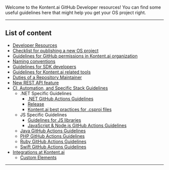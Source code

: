 Welcome to the Kontent.ai GitHub Developer resources! You can find some useful guidelines here that might help you get your OS project right.

---

## List of content

- [Developer Resources](./Developer-Resources.md)
- [Checklist for publishing a new OS project](./Checklist-for-publishing-a-new-OS-project.md)
- [Guidelines for GitHub permissions in Kontent.ai organization](./Guidelines-for-GitHub-permissions-in-Kontent-ai-organization.md)
- [Naming conventions](./Naming-conventions.md)
- [Guidelines for SDK developers](./Guidelines-for-SDK-developers.md)
- [Guidelines for Kontent.ai related tools](./Guidelines-for-Kontent.ai-related-tools.md)
- [Duties of a Repository Maintainer](./Duties-of-a-Repository-Maintainer.md)
- [New REST API feature](./New-REST-API-feature.md)
- [CI, Automation, and Specific Stack Guidelines](./ci-and-automation/CI-and-Automation-Guidelines.md)
    - .NET Specific Guidelines
        - [.NET GitHub Actions Guidelines](./ci-and-automation/net-guidelines/net-guidelines.md)
        - [Release](./ci-and-automation/net-guidelines/release.md)
        - [Kontent.ai best practices for .csproj files](./ci-and-automation/net-guidelines/Kontent.ai-best-practices-for-.csproj-files.md)
    - JS Specific Guidelines
        - [Guidelines for JS libraries](./ci-and-automation/js-guidelines/js-guidelines.md)
        - [JavaScript & Node.js GitHub Actions Guidelines](./ci-and-automation/js-guidelines/JavaScript-Node.js-GitHub-Actions-Guidelines.md)
    - [Java GitHub Actions Guidelines](./ci-and-automation/Java-GitHub-Actions-Guidelines.md)
    - [PHP GitHub Actions Guidelines](./ci-and-automation/PHP-GitHub-Actions-Guidelines.md)
    - [Ruby GitHub Actions Guidelines](./ci-and-automation/Ruby-GitHub-Actions-Guidelines.md)
    - [Swift GitHub Actions Guidelines](./ci-and-automation/Swift-GitHub-Actions-Guidelines.md)
- [Integrations at Kontent.ai](./integrations/Integrations.md)
    - [Custom Elements](./integrations/Custom-elements.md/Custom-elements.md)
---
